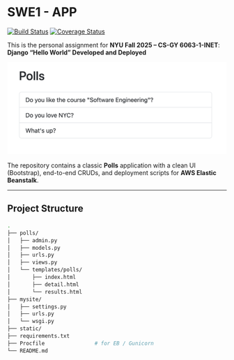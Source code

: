# SWE1 - APP

[![Build Status](https://app.travis-ci.com/LiamPeng/NYU-swe1-app.svg?token=BEzMtBAig19uP8o4hQjp&branch=main)](https://app.travis-ci.com/LiamPeng/NYU-swe1-app)
[![Coverage Status](https://coveralls.io/repos/github/LiamPeng/NYU-swe1-app/badge.svg?branch=main)](https://coveralls.io/github/LiamPeng/NYU-swe1-app?branch=main)

This is the personal assignment for **NYU Fall 2025 – CS-GY 6063-1-INET**:  
**Django “Hello World” Developed and Deployed**

![Index](docs/app_preview.png)

The repository contains a classic **Polls** application with a clean UI (Bootstrap), end-to-end CRUDs, and deployment scripts for **AWS Elastic Beanstalk**.

---

## Project Structure

```bash
.
├── polls/
│   ├── admin.py
│   ├── models.py
│   ├── urls.py
│   ├── views.py
│   └── templates/polls/
│       ├── index.html
│       ├── detail.html
│       └── results.html
├── mysite/
│   ├── settings.py
│   ├── urls.py
│   └── wsgi.py
├── static/
├── requirements.txt
├── Procfile                # for EB / Gunicorn
└── README.md
```
